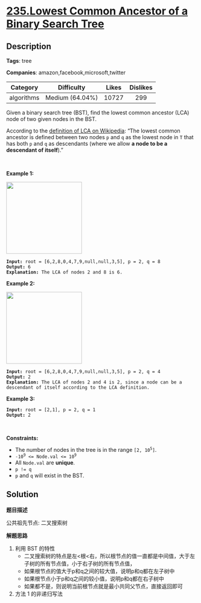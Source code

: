 # [235.Lowest Common Ancestor of a Binary Search Tree](https://leetcode.com/problems/lowest-common-ancestor-of-a-binary-search-tree/description/)

## Description

**Tags**: tree

**Companies**: amazon,facebook,microsoft,twitter

| Category | Difficulty | Likes | Dislikes |
| :------: | :--------: | :---: | :------: |
| algorithms | Medium (64.04%) | 10727 | 299 |

<p>Given a binary search tree (BST), find the lowest common ancestor (LCA) node of two given nodes in the BST.</p>
<p>According to the <a href="https://en.wikipedia.org/wiki/Lowest_common_ancestor" target="_blank">definition of LCA on Wikipedia</a>: &ldquo;The lowest common ancestor is defined between two nodes <code>p</code> and <code>q</code> as the lowest node in <code>T</code> that has both <code>p</code> and <code>q</code> as descendants (where we allow <strong>a node to be a descendant of itself</strong>).&rdquo;</p>
<p>&nbsp;</p>
<p><strong class="example">Example 1:</strong></p>
<img alt="" src="https://assets.leetcode.com/uploads/2018/12/14/binarysearchtree_improved.png" style="width: 200px; height: 190px;" />
<pre><code><strong>Input:</strong> root = [6,2,8,0,4,7,9,null,null,3,5], p = 2, q = 8
<strong>Output:</strong> 6
<strong>Explanation:</strong> The LCA of nodes 2 and 8 is 6.</code></pre>
<p><strong class="example">Example 2:</strong></p>
<img alt="" src="https://assets.leetcode.com/uploads/2018/12/14/binarysearchtree_improved.png" style="width: 200px; height: 190px;" />
<pre><code><strong>Input:</strong> root = [6,2,8,0,4,7,9,null,null,3,5], p = 2, q = 4
<strong>Output:</strong> 2
<strong>Explanation:</strong> The LCA of nodes 2 and 4 is 2, since a node can be a descendant of itself according to the LCA definition.</code></pre>
<p><strong class="example">Example 3:</strong></p>
<pre><code><strong>Input:</strong> root = [2,1], p = 2, q = 1
<strong>Output:</strong> 2</code></pre>
<p>&nbsp;</p>
<p><strong>Constraints:</strong></p>
<ul>
  <li>The number of nodes in the tree is in the range <code>[2, 10<sup>5</sup>]</code>.</li>
  <li><code>-10<sup>9</sup> &lt;= Node.val &lt;= 10<sup>9</sup></code></li>
  <li>All <code>Node.val</code> are <strong>unique</strong>.</li>
  <li><code>p != q</code></li>
  <li><code>p</code> and <code>q</code> will exist in the BST.</li>
</ul>

## Solution

**题目描述**

公共祖先节点: 二叉搜索树

**解题思路**

1. 利用 BST 的特性
   - 二叉搜索树的特点是左<根<右，所以根节点的值一直都是中间值，大于左子树的所有节点值，小于右子树的所有节点值，
   - 如果根节点的值大于p和q之间的较大值，说明p和q都在左子树中
   - 如果根节点小于p和q之间的较小值，说明p和q都在右子树中
   - 如果都不是，则说明当前根节点就是最小共同父节点，直接返回即可
2. 方法 1 的非递归写法

